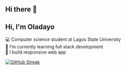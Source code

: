 ## Hi there 👋

## Hi, I'm Oladayo

💻 Computer science student at Lagos State University <br>
🌱 I’m currently learning full stack development <br>
🔭 I build responsive web app

[![GitHub Streak](https://github-readme-streak-stats.herokuapp.com?user=oladayotech)](https://git.io/streak-stats)
